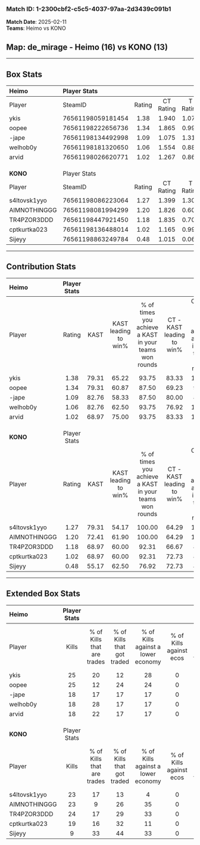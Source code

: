 ### Match ID: 1-2300cbf2-c5c5-4037-97aa-2d3439c091b1  
**Match Date**: 2025-02-11  
**Teams**: Heimo vs KONO  

## **Map**: de_mirage - Heimo (16) vs KONO (13)  
---  

## Box Stats  

| **Heimo**    | Player Stats      |        |           |          |       |      |       |         |        |      |     |
| :- | :- | :-: | :-: | :-: | :-: | :-: | :-: | :-: | :-: | :-: | :-: |
| Player       | SteamID           | Rating | CT Rating | T Rating | KAST  | ADR  | Kills | Assists | Deaths | K/D  | HS% |
| ykis         | 76561198059181454 |  1.38  |   1.940   |  1.077   | 79.31 | 91.5 |  25   |    9    |   18   | 1.39 | 16  |
| oopee        | 76561198222656736 |  1.34  |   1.865   |  0.996   | 79.31 | 91.9 |  25   |    8    |   20   | 1.25 | 52  |
| -jape        | 76561198134492998 |  1.09  |   1.075   |  1.312   | 82.76 | 69.3 |  18   |    9    |   20   | 0.90 | 55  |
| welhob0y     | 76561198181320650 |  1.06  |   1.554   |  0.885   | 82.76 | 85.5 |  18   |    7    |   24   | 0.75 | 44  |
| arvid        | 76561198026620771 |  1.02  |   1.267   |  0.860   | 68.97 | 58.5 |  18   |    6    |   16   | 1.13 | 55  |
|              |                   |        |           |          |       |      |       |         |        |      |     |
|              |                   |        |           |          |       |      |       |         |        |      |     |
|              |                   |        |           |          |       |      |       |         |        |      |     |
| **KONO**     | Player Stats      |        |           |          |       |      |       |         |        |      |     |
| Player       | SteamID           | Rating | CT Rating | T Rating | KAST  | ADR  | Kills | Assists | Deaths | K/D  | HS% |
| s4ltovsk1yyo | 76561198086223064 |  1.27  |   1.399   |  1.307   | 79.31 | 72.4 |  23   |    3    |   16   | 1.44 | 43  |
| AIMNOTHINGGG | 76561198081994299 |  1.20  |   1.826   |  0.609   | 72.41 | 79.7 |  23   |   11    |   20   | 1.15 | 39  |
| TR4PZOR3DDD  | 76561198447921450 |  1.18  |   1.835   |  0.702   | 68.97 | 86.1 |  24   |    7    |   22   | 1.09 | 45  |
| cptkurtka023 | 76561198136488014 |  1.02  |   1.165   |  0.995   | 68.97 | 82.1 |  19   |   13    |   23   | 0.83 | 68  |
| Sijeyy       | 76561198863249784 |  0.48  |   1.015   |  0.063   | 55.17 | 46.1 |   9   |    7    |   23   | 0.39 | 33  |
---  

## Contribution Stats  

| **Heimo**    | Player Stats |       |                      |                                                        |                           |                                                             |                          |                                                            |
| :- | :-: | :-: | :-: | :-: | :-: | :-: | :-: | :-: |
| Player       |    Rating    | KAST  | KAST leading to win% | % of times you achieve a KAST in your teams won rounds | CT - KAST leading to win% | CT - % of times you achieve a KAST in your teams won rounds | T - KAST leading to win% | T - % of times you achieve a KAST in your teams won rounds |
| ykis         |     1.38     | 79.31 |        65.22         |                         93.75                          |           83.33           |                           100.00                            |          45.45           |                           83.33                            |
| oopee        |     1.34     | 79.31 |        60.87         |                         87.50                          |           69.23           |                            90.00                            |          50.00           |                           83.33                            |
| -jape        |     1.09     | 82.76 |        58.33         |                         87.50                          |           80.00           |                            80.00                            |          42.86           |                           100.00                           |
| welhob0y     |     1.06     | 82.76 |        62.50         |                         93.75                          |           76.92           |                           100.00                            |          45.45           |                           83.33                            |
| arvid        |     1.02     | 68.97 |        75.00         |                         93.75                          |           83.33           |                           100.00                            |          62.50           |                           83.33                            |
|              |              |       |                      |                                                        |                           |                                                             |                          |                                                            |
|              |              |       |                      |                                                        |                           |                                                             |                          |                                                            |
|              |              |       |                      |                                                        |                           |                                                             |                          |                                                            |
| **KONO**     | Player Stats |       |                      |                                                        |                           |                                                             |                          |                                                            |
| Player       |    Rating    | KAST  | KAST leading to win% | % of times you achieve a KAST in your teams won rounds | CT - KAST leading to win% | CT - % of times you achieve a KAST in your teams won rounds | T - KAST leading to win% | T - % of times you achieve a KAST in your teams won rounds |
| s4ltovsk1yyo |     1.27     | 79.31 |        54.17         |                         100.00                         |           64.29           |                           100.00                            |          40.00           |                           100.00                           |
| AIMNOTHINGGG |     1.20     | 72.41 |        61.90         |                         100.00                         |           64.29           |                           100.00                            |          57.14           |                           100.00                           |
| TR4PZOR3DDD  |     1.18     | 68.97 |        60.00         |                         92.31                          |           66.67           |                            88.89                            |          50.00           |                           100.00                           |
| cptkurtka023 |     1.02     | 68.97 |        60.00         |                         92.31                          |           72.73           |                            88.89                            |          44.44           |                           100.00                           |
| Sijeyy       |     0.48     | 55.17 |        62.50         |                         76.92                          |           72.73           |                            88.89                            |          40.00           |                           50.00                            |
---  

## Extended Box Stats  

| **Heimo**    | Player Stats |                            |                            |                                    |                         |                              |                                 |        |                             |                                     |                          |                               |                            |
| :- | :-: | :-: | :-: | :-: | :-: | :-: | :-: | :-: | :-: | :-: | :-: | :-: | :-: |
| Player       |    Kills     | % of Kills that are trades | % of Kills that got traded | % of Kills against a lower economy | % of Kills against ecos | % of Kills that are flawless | % of Kills that are close duels | Deaths | % of Deaths that get traded | % of Deaths against a lower economy | % of Deaths against ecos | % of Deaths that are flawless | % of Deaths that are close |
| ykis         |      25      |             20             |             12             |                 28                 |            0            |              72              |                8                |   18   |             33              |                  6                  |            0             |              78               |             17             |
| oopee        |      25      |             12             |             24             |                 24                 |            0            |              52              |                4                |   20   |             20              |                 20                  |            0             |              60               |             10             |
| -jape        |      18      |             17             |             17             |                 17                 |            0            |              78              |                6                |   20   |             30              |                 10                  |            0             |              70               |             0              |
| welhob0y     |      18      |             28             |             17             |                 17                 |            0            |              67              |                0                |   24   |             33              |                 17                  |            0             |              33               |             8              |
| arvid        |      18      |             22             |             17             |                 17                 |            0            |              67              |               11                |   16   |             13              |                 13                  |            0             |              75               |             6              |
|              |              |                            |                            |                                    |                         |                              |                                 |        |                             |                                     |                          |                               |                            |
|              |              |                            |                            |                                    |                         |                              |                                 |        |                             |                                     |                          |                               |                            |
|              |              |                            |                            |                                    |                         |                              |                                 |        |                             |                                     |                          |                               |                            |
| **KONO**     | Player Stats |                            |                            |                                    |                         |                              |                                 |        |                             |                                     |                          |                               |                            |
| Player       |    Kills     | % of Kills that are trades | % of Kills that got traded | % of Kills against a lower economy | % of Kills against ecos | % of Kills that are flawless | % of Kills that are close duels | Deaths | % of Deaths that get traded | % of Deaths against a lower economy | % of Deaths against ecos | % of Deaths that are flawless | % of Deaths that are close |
| s4ltovsk1yyo |      23      |             17             |             13             |                 4                  |            0            |              61              |               13                |   16   |             19              |                 19                  |            0             |              81               |             19             |
| AIMNOTHINGGG |      23      |             9              |             26             |                 35                 |            0            |              52              |                9                |   20   |             10              |                 15                  |            0             |              50               |             10             |
| TR4PZOR3DDD  |      24      |             17             |             29             |                 33                 |            0            |              54              |               13                |   22   |             27              |                 18                  |            0             |              68               |             5              |
| cptkurtka023 |      19      |             16             |             32             |                 11                 |            0            |              74              |                0                |   23   |             13              |                 13                  |            0             |              57               |             0              |
| Sijeyy       |      9       |             33             |             44             |                 33                 |            0            |              78              |                0                |   23   |             17              |                 17                  |            0             |              78               |             0              |
